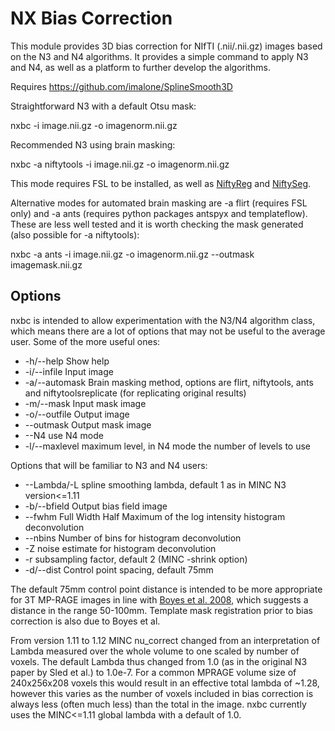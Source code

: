 # NX Bias Correction

This module provides 3D bias correction for NIfTI (.nii/.nii.gz) images based on the N3 and N4 algorithms. It provides a simple command to apply N3 and N4, as well as a platform to further develop the algorithms.

Requires https://github.com/imalone/SplineSmooth3D

Straightforward N3 with a default Otsu mask:

nxbc -i image.nii.gz -o imagenorm.nii.gz

Recommended N3 using brain masking:

nxbc -a niftytools -i image.nii.gz -o imagenorm.nii.gz

This mode requires FSL to be installed, as well as [NiftyReg](https://github.com/KCL-BMEIS/niftyreg) and [NiftySeg](https://github.com/KCL-BMEIS/NiftySeg).

Alternative modes for automated brain masking are -a flirt (requires FSL only) and -a ants (requires python packages antspyx and templateflow). These are less well tested and it is worth checking the mask generated (also possible for -a niftytools):

nxbc -a ants -i image.nii.gz -o imagenorm.nii.gz --outmask imagemask.nii.gz

## Options

nxbc is intended to allow experimentation with the N3/N4 algorithm class, which means there are a lot of options that may not be useful to the average user. Some of the more useful ones:

- -h/--help Show help
- -i/--infile Input image
- -a/--automask Brain masking method, options are flirt, niftytools, ants and
  niftytoolsreplicate (for replicating original results)
- -m/--mask Input mask image
- -o/--outfile Output image
- --outmask Output mask image
- --N4 use N4 mode
- -l/--maxlevel maximum level, in N4 mode the number of levels to use

Options that will be familiar to N3 and N4 users:
- --Lambda/-L spline smoothing lambda, default 1 as in MINC N3 version<=1.11
- -b/--bfield Output bias field image
- --fwhm Full Width Half Maximum of the log intensity histogram deconvolution
- --nbins Number of bins for histogram deconvolution
- -Z noise estimate for histogram deconvolution
- -r subsampling factor, default 2 (MINC -shrink option)
- -d/--dist Control point spacing, default 75mm

The default 75mm control point distance is intended to be more appropriate for 3T MP-RAGE images in line with [Boyes et al. 2008](https://pubmed.ncbi.nlm.nih.gov/18063391/), which suggests a distance in the range 50-100mm. Template mask registration prior to bias correction is also due to Boyes et al.

From version 1.11 to 1.12 MINC nu_correct changed from an interpretation of Lambda measured over the whole volume to one scaled by number of voxels. The default Lambda thus changed from 1.0 (as in the original N3 paper by Sled et al.) to 1.0e-7. For a common MPRAGE volume size of 240x256x208 voxels this would result in an effective total lambda of ~1.28, however this varies as the number of voxels included in bias correction is always less (often much less) than the total in the image. nxbc currently uses the MINC<=1.11 global lambda with a default of 1.0.
